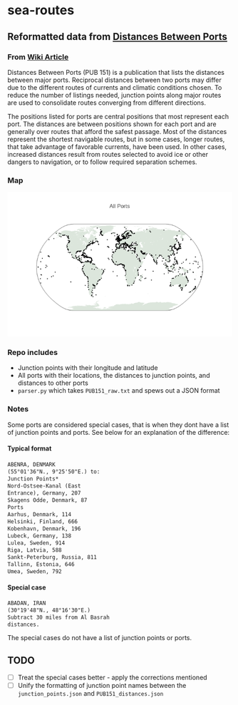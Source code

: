 sea-routes
==========

## Reformatted data from [Distances Between Ports](https://maddenmaritime.files.wordpress.com/2015/01/pub151-distances-btw-ports.pdf)

### From [Wiki Article](https://en.wikipedia.org/wiki/Distances_Between_Ports)
Distances Between Ports (PUB 151) is a publication that lists the distances between major ports. Reciprocal distances between two ports may differ due to the different routes of currents and climatic conditions chosen. To reduce the number of listings needed, junction points along major routes are used to consolidate routes converging from different directions.

The positions listed for ports are central positions that most represent each port. The distances are between positions shown for each port and are generally over routes that afford the safest passage. Most of the distances represent the shortest navigable routes, but in some cases, longer routes, that take advantage of favorable currents, have been used. In other cases, increased distances result from routes selected to avoid ice or other dangers to navigation, or to follow required separation schemes.

### Map
![pub151 ports](/all_ports.png)


### Repo includes
* Junction points with their longitude and latitude
* All ports with their locations, the distances to junction points, and distances to other ports
* `parser.py` which takes `PUB151_raw.txt` and spews out a JSON format

### Notes
Some ports are considered special cases, that is when they dont have a list of junction points and ports. See below for an explanation of the difference:

#### Typical format

```
ABENRA, DENMARK
(55°01'36"N., 9°25'50"E.) to:
Junction Points*
Nord-Ostsee-Kanal (East
Entrance), Germany, 207
Skagens Odde, Denmark, 87
Ports
Aarhus, Denmark, 114
Helsinki, Finland, 666
Kobenhavn, Denmark, 196
Lubeck, Germany, 138
Lulea, Sweden, 914
Riga, Latvia, 588
Sankt-Peterburg, Russia, 811
Tallinn, Estonia, 646
Umea, Sweden, 792
```
#### Special case
```
ABADAN, IRAN
(30°19'48"N., 48°16'30"E.)
Subtract 30 miles from Al Basrah
distances.
```

The special cases do not have a list of junction points or ports.

## TODO
- [ ] Treat the special cases better - apply the corrections mentioned
- [ ] Unify the formatting of junction point names between the `junction_points.json` and `PUB151_distances.json`
